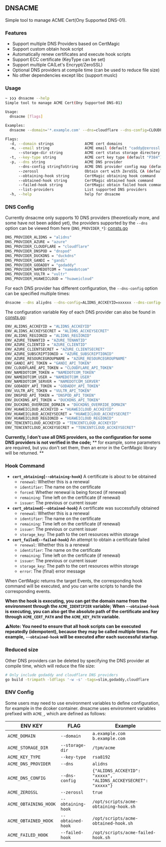 ## DNSACME

Simple tool to manage ACME Cert(Ony Supported DNS-01).

### Features

- Support multiple DNS Providers based on CertMagic
- Support custom obtain hook script
- Automatically renew certificates and execute hook scripts
- Support ECC certificate (KeyType can be set)
- Support multiple CA(Let's Encrypt/ZeroSSL)
- Optional DNS providers at compile time (can be used to reduce file size)
- No other dependencies except libc (support muslc)

### Usage

```sh
~ ❯❯❯ dnsacme --help
Simple tool to manage ACME Cert(Ony Supported DNS-01)

Usage:
  dnsacme [flags]

Examples:
  dnsacme --domain='*.example.com' --dns=cloudflare --dns-config=CLOUDFLARE_API_TOKEN=xxxxxxxxxxxxxx

Flags:
  -d, --domain strings              ACME cert domains
  -m, --email string                ACME email (default "caddy@zerossl.com")
      --storage-dir string          ACME cert status storage directory (default "/Users/kovacs/Library/Application Support/dnsacme")
  -t, --key-type string             ACME cert key type (default "P384")
  -p, --dns string                  ACME DNS provider
      --dns-config stringToString   ACME DNS provider config map (default [])
      --zerossl                     Obtain cert with ZeroSSL CA (default true)
      --obtaining-hook string       CertMagic obtaining hook command
      --obtained-hook string        CertMagic obtained hook command
      --failed-hook string          CertMagic obtain failed hook command
      --list-providers              List supported DNS providers
  -h, --help                        help for dnsacme
```

### DNS Config

Currently dnsacme only supports 10 DNS providers (theoretically more, and some have not been added yet), 
the providers supported by the `--dns` option can be viewed from here (`DNS_PROVIDER_*`): [consts.go](https://github.com/mritd/dnsacme/blob/main/consts.go)

```sh
DNS_PROVIDER_ALIDNS = "alidns"
DNS_PROVIDER_AZURE = "azure"
DNS_PROVIDER_CLOUDFLARE = "cloudflare"
DNS_PROVIDER_DNSPOD = "dnspod"
DNS_PROVIDER_DUCKDNS = "duckdns"
DNS_PROVIDER_GANDI = "gandi"
DNS_PROVIDER_GODADDY = "godaddy"
DNS_PROVIDER_NAMEDOTCOM = "namedotcom"
DNS_PROVIDER_VULTR = "vultr"
DNS_PROVIDER_HUAWEICLOUD = "huaweicloud"
```

For each DNS provider has different configuration, the `--dns-config` option can be specified multiple times:

```sh
dnsacme --dns aliydns --dns-config=ALIDNS_ACCKEYID=xxxxxx --dns-config=ALIDNS_ACCKEYSECRET=xxxxxx ...
```

The configuration variable Key of each DNS provider can also be found in [consts.go](https://github.com/mritd/dnsacme/blob/main/consts.go):

```sh
ENV_ALIDNS_ACCKEYID = "ALIDNS_ACCKEYID"
ENV_ALIDNS_ACCKEYSECRET = "ALIDNS_ACCKEYSECRET"
ENV_ALIDNS_REGIONID = "ALIDNS_REGIONID"
ENV_AZURE_TENANTID = "AZURE_TENANTID"
ENV_AZURE_CLIENTID = "AZURE_CLIENTID"
ENV_AZURE_CLIENTSECRET = "AZURE_CLIENTSECRET"
ENV_AZURE_SUBSCRIPTIONID = "AZURE_SUBSCRIPTIONID"
ENV_AZURE_RESOURCEGROUPNAME = "AZURE_RESOURCEGROUPNAME"
ENV_GANDI_API_TOKEN = "GANDI_API_TOKEN"
ENV_CLOUDFLARE_API_TOKEN = "CLOUDFLARE_API_TOKEN"
ENV_NAMEDOTCOM_TOKEN = "NAMEDOTCOM_TOKEN"
ENV_NAMEDOTCOM_USER = "NAMEDOTCOM_USER"
ENV_NAMEDOTCOM_SERVER = "NAMEDOTCOM_SERVER"
ENV_GODADDY_API_TOKEN = "GODADDY_API_TOKEN"
ENV_VULTR_API_TOKEN = "VULTR_API_TOKEN"
ENV_DNSPOD_API_TOKEN = "DNSPOD_API_TOKEN"
ENV_DUCKDNS_API_TOKEN = "DUCKDNS_API_TOKEN"
ENV_DUCKDNS_OVERRIDE_DOMAIN = "DUCKDNS_OVERRIDE_DOMAIN"
ENV_HUAWEICLOUD_ACCKEYID = "HUAWEICLOUD_ACCKEYID"
ENV_HUAWEICLOUD_ACCKEYSECRET = "HUAWEICLOUD_ACCKEYSECRET"
ENV_HUAWEICLOUD_REGIONID = "HUAWEICLOUD_REGIONID"
ENV_TENCENTCLOUD_ACCKEYID = "TENCENTCLOUD_ACCKEYID"
ENV_TENCENTCLOUD_ACCKEYSECRET = "TENCENTCLOUD_ACCKEYSECRET"
```

**Currently, I don't use all DNS providers, so the configuration for some DNS providers is not verified in the code;**
** for example, some parameters are required, but you don't set them, then an error in the CertMagic library will be returned. **

### Hook Command

- **`cert_obtaining`(`--obtaining-hook`)** A certificate is about to be obtained
  - `renewal`: Whether this is a renewal
  - `identifier`: The name on the certificate
  - `forced`: Whether renewal is being forced (if renewal)
  - `remaining`: Time left on the certificate (if renewal)
  - `issuer`: The previous or current issuer
- **`cert_obtained`(`--obtained-hook`)** A certificate was successfully obtained
  - `renewal`: Whether this is a renewal
  - `identifier`: The name on the certificate
  - `remaining`: Time left on the certificate (if renewal)
  - `issuer`: The previous or current issuer
  - `storage_key`: The path to the cert resources within storage
- **`cert_failed`(`--failed-hook`)** An attempt to obtain a certificate failed
  - `renewal`: Whether this is a renewal
  - `identifier`: The name on the certificate
  - `remaining`: Time left on the certificate (if renewal)
  - `issuer`: The previous or current issuer
  - `storage_key`: The path to the cert resources within storage
  - `error`: The (final) error message

When CertMagic returns the target Events, the corresponding hook command will be executed, and you can write scripts to handle the corresponding events.

**When the hook is executing, you can get the domain name from the environment through the `ACME_IDENTIFIER` variable;**
**When `--obtained-hook` is executing, you can also get the absolute path of the certificate and key through `ACME_CERT_PATH` and the `ACME_KEY_PATH` variable.**


**⚠️Note: You need to ensure that all hook scripts can be executed repeatedly (idempotent), because they may be called multiple times. For example,**
**`--obtained-hook` will be executed after each successful startup.**

### Reduced size

Other DNS providers can be deleted by specifying the DNS provider at compile time, which will reduce the file size:

```sh
# Only include godaddy and cloudflare DNS providers
go build -trimpath -ldflags '-w -s' -tags=slim,godaddy,cloudflare
```

### ENV Config

Some users may need to use environment variables to define configuration, for example in the dcoker container.
dnsacme uses environment variables prefixed with `ACME_`, which are defined as follows:

| ENV KEY               | FLAG               | Example                                                        |
|-----------------------|--------------------|----------------------------------------------------------------|
| `ACME_DOMAIN`         | `--domain`         | `a.example.com b.example.com`                                  |
| `ACME_STORAGE_DIR`    | `--storage-dir`    | `/tpm/acme`                                                    |
| `ACME_KEY_TYPE`       | `--key-type`       | `rsa8192`                                                      |
| `ACME_DNS_PROVIDER`   | `--dns`            | `alidns`                                                       |
| `ACME_DNS_CONFIG`     | `--dns-config`     | `{"ALIDNS_ACCKEYID": "xxxxx", "ALIDNS_ACCKEYSECRET": "xxxxx"}` |
| `ACME_ZEROSSL`        | `--zerossl`        | `true`                                                         |
| `ACME_OBTAINING_HOOK` | `--obtaining-hook` | `/opt/scripts/acme-obtaining-hook.sh`                          |
| `ACME_OBTAINED_HOOK`  | `--obtained-hook`  | `/opt/scripts/acme-obtained-hook.sh`                           |
| `ACME_FAILED_HOOK`    | `--failed-hook`    | `/opt/scripts/acme-failed-hook.sh`                             |




